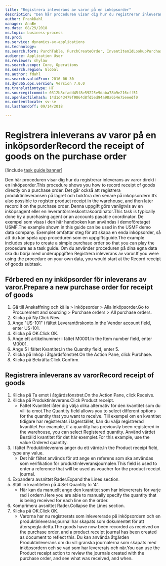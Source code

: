 ```yaml
--- 
title: "Registrera inleverans av varor på en inköpsorder"
description: "Den här proceduren visar dig hur du registrerar inleverans av varor direkt i en inköpsorder."
author: FrankDahl
manager: AnnBe
ms.date: 08/29/2018
ms.topic: business-process
ms.prod: 
ms.service: dynamics-ax-applications
ms.technology: 
ms.search.form: PurchTable, PurchCreateOrder, InventItemIdLookupPurchase, PurchEditLines
audience: Application User
ms.reviewer: shylaw
ms.search.scope: Core, Operations
ms.search.region: Global
ms.author: fdahl
ms.search.validFrom: 2016-06-30
ms.dyn365.ops.version: Version 7.0.0
ms.translationtype: HT
ms.sourcegitcommit: 0312b8cfadd45f8e59225e9daba78b9e216cff51
ms.openlocfilehash: 14d1d43479f9864d8fd5ed94a98a654e75eeedf0
ms.contentlocale: sv-se
ms.lasthandoff: 09/14/2018

---
```

# <a name="record-the-receipt-of-goods-on-the-purchase-order"></a><span data-ttu-id="ec00a-103">Registrera inleverans av varor på en inköpsorder</span><span class="sxs-lookup"><span data-stu-id="ec00a-103">Record the receipt of goods on the purchase order</span></span>

[!include [task guide banner](../../includes/task-guide-banner.md)]

<span data-ttu-id="ec00a-104">Den här proceduren visar dig hur du registrerar inleverans av varor direkt i en inköpsorder.</span><span class="sxs-lookup"><span data-stu-id="ec00a-104">This procedure shows you how to record receipt of goods directly on a purchase order.</span></span> <span data-ttu-id="ec00a-105">Det går också att registrera produktinleveransen på lagret och bokföra den senare på inköpsordern.</span><span class="sxs-lookup"><span data-stu-id="ec00a-105">It’s also possible to register product receipt in the warehouse, and then later record it on the purchase order.</span></span> <span data-ttu-id="ec00a-106">Denna uppgift görs vanligtvis av en inköpsagent eller en leverantörsreskontrakoordinator.</span><span class="sxs-lookup"><span data-stu-id="ec00a-106">This task is typically done by a purchasing agent or an accounts payable coordinator.</span></span> <span data-ttu-id="ec00a-107">De exempel som visas i den här handboken kan användas i demoföretaget USMF.</span><span class="sxs-lookup"><span data-stu-id="ec00a-107">The example shown in this guide can be used in the USMF demo data company.</span></span> <span data-ttu-id="ec00a-108">Exemplet omfattar steg för att skapa en enda inköpsorder, så att du kan spela upp proceduren som en uppgiftsguide.</span><span class="sxs-lookup"><span data-stu-id="ec00a-108">The example includes steps to create a simple purchase order so that you can play the procedure as a task guide.</span></span> <span data-ttu-id="ec00a-109">Om du använder proceduren på dina egna data ska du börja med underuppgiften Registrera inleverans av varor.</span><span class="sxs-lookup"><span data-stu-id="ec00a-109">If you were using the procedure on your own data, you would start at the Record receipt of goods subtask.</span></span>


## <a name="prepare-a-new-purchase-order-for-receipt-of-goods"></a><span data-ttu-id="ec00a-110">Förbered en ny inköpsorder för inleverans av varor.</span><span class="sxs-lookup"><span data-stu-id="ec00a-110">Prepare a new purchase order for receipt of goods</span></span>
1. <span data-ttu-id="ec00a-111">Gå till Anskaffning och källa > Inköpsorder > Alla inköpsorder.</span><span class="sxs-lookup"><span data-stu-id="ec00a-111">Go to Procurement and sourcing > Purchase orders > All purchase orders.</span></span>
2. <span data-ttu-id="ec00a-112">Klicka på Ny.</span><span class="sxs-lookup"><span data-stu-id="ec00a-112">Click New.</span></span>
3. <span data-ttu-id="ec00a-113">Ange "US-101" i fältet Leverantörskonto.</span><span class="sxs-lookup"><span data-stu-id="ec00a-113">In the Vendor account field, enter US-101.</span></span>
4. <span data-ttu-id="ec00a-114">Klicka på OK.</span><span class="sxs-lookup"><span data-stu-id="ec00a-114">Click OK.</span></span>
5. <span data-ttu-id="ec00a-115">Ange ett artikelnummer i fältet M0001.</span><span class="sxs-lookup"><span data-stu-id="ec00a-115">In the Item number field, enter M0001.</span></span>
6. <span data-ttu-id="ec00a-116">Ange 5 i fältet Kvantitet.</span><span class="sxs-lookup"><span data-stu-id="ec00a-116">In the Quantity field, enter 5.</span></span>
7. <span data-ttu-id="ec00a-117">Klicka på Inköp i åtgärdsfönstret.</span><span class="sxs-lookup"><span data-stu-id="ec00a-117">On the Action Pane, click Purchase.</span></span>
8. <span data-ttu-id="ec00a-118">Klicka på Bekräfta.</span><span class="sxs-lookup"><span data-stu-id="ec00a-118">Click Confirm.</span></span>

## <a name="record-receipt-of-goods"></a><span data-ttu-id="ec00a-119">Registrera inleverans av varor</span><span class="sxs-lookup"><span data-stu-id="ec00a-119">Record receipt of goods</span></span>
1. <span data-ttu-id="ec00a-120">Klicka på Ta emot i åtgärdsfönstret.</span><span class="sxs-lookup"><span data-stu-id="ec00a-120">On the Action Pane, click Receive.</span></span>
2. <span data-ttu-id="ec00a-121">Klicka på Produktinleverans.</span><span class="sxs-lookup"><span data-stu-id="ec00a-121">Click Product receipt.</span></span>
    * <span data-ttu-id="ec00a-122">Fältet Kvantitet låter dig välja olika alternativ för den kvantitet som du vill ta emot.</span><span class="sxs-lookup"><span data-stu-id="ec00a-122">The Quantity field allows you to select different options for the quantity that you want to receive.</span></span> <span data-ttu-id="ec00a-123">Till exempel om en kvantitet tidigare har registrerats i lagerstället, kan du välja registrerad kvantitet.</span><span class="sxs-lookup"><span data-stu-id="ec00a-123">For example, if a quantity has previously been registered in the warehouse, you can select Registered quantity.</span></span>  <span data-ttu-id="ec00a-124">Använd värdet Beställd kvantitet för det här exemplet.</span><span class="sxs-lookup"><span data-stu-id="ec00a-124">For this example, use the value Ordered quantity.</span></span>   
3. <span data-ttu-id="ec00a-125">I fältet Produktinleverans anger du ett värde.</span><span class="sxs-lookup"><span data-stu-id="ec00a-125">In the Product receipt field, type any value.</span></span>
    * <span data-ttu-id="ec00a-126">Det här fältet används för att ange en referens som ska användas som verifikation för produktinleveransjournalen.</span><span class="sxs-lookup"><span data-stu-id="ec00a-126">This field is used to enter a reference that will be used as voucher for the product receipt journal.</span></span>  
4. <span data-ttu-id="ec00a-127">Expandera avsnittet Rader.</span><span class="sxs-lookup"><span data-stu-id="ec00a-127">Expand the Lines section.</span></span>
5. <span data-ttu-id="ec00a-128">Ställ in kvantiteten på 4.</span><span class="sxs-lookup"><span data-stu-id="ec00a-128">Set Quantity to '4'.</span></span>
    * <span data-ttu-id="ec00a-129">Här kan du manuellt ange den kvantitet som har inlevererats för varje rad i ordern.</span><span class="sxs-lookup"><span data-stu-id="ec00a-129">Here you are able to manually specify the quantity that is being received for each line on the order.</span></span>  
6. <span data-ttu-id="ec00a-130">Komprimera avsnittet Rader.</span><span class="sxs-lookup"><span data-stu-id="ec00a-130">Collapse the Lines section.</span></span>
7. <span data-ttu-id="ec00a-131">Klicka på OK.</span><span class="sxs-lookup"><span data-stu-id="ec00a-131">Click OK.</span></span>
    * <span data-ttu-id="ec00a-132">Varorna har nu registrerats som inlevererade på inköpsordern och en produktinleveransjournal har skapats som dokumentet för att återspegla detta.</span><span class="sxs-lookup"><span data-stu-id="ec00a-132">The goods have now been recorded as received on the purchase order, and a product receipt journal has been created as document to reflect this.</span></span> <span data-ttu-id="ec00a-133">Du kan använda åtgärden Produktinleverans om du vill granska journalerna som skapats med inköpsordern och se vad som har levererats och när.</span><span class="sxs-lookup"><span data-stu-id="ec00a-133">You can use the Product receipt action to review the journals created with the purchase order, and see what was received, and when.</span></span>  


